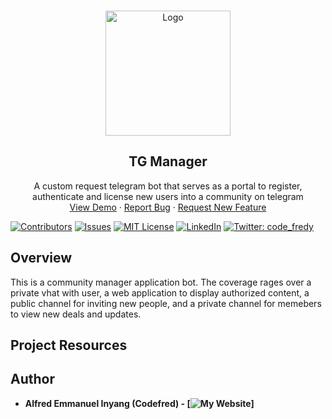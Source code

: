 <br />

<p align="center">
    <a href="#">
    <img src="https://ibb.co/nm9NTpZ" alt="Logo" width="200" height="200"></a>
</p>

<h2 align="center">TG Manager</h2>

<p align="center">
    A custom request telegram bot that serves as a portal to register, authenticate and license new users into a community on telegram
    <br />
    <a href="https://t.me/escrowbbot">View Demo</a>
    ·
    <a href="https://github.com/Pycomet/mafiam-bot/issues">Report Bug</a>
    ·
    <a href="https://github.com/Pycomet/mafiam-bot/issues">Request New Feature</a>
</p>

[![Contributors][contributors-shield]][contributors-url]
[![Issues][issues-shield]][issues-url]
[![MIT License][license-shield]][license-url]
[![LinkedIn][linkedin-shield]][linkedin-url]
<a href="https://twitter.com/code_fredy" target="_blank">
<img alt="Twitter: code_fredy" src="https://img.shields.io/twitter/follow/code_fredy.svg?style=social" />
</a>

## Overview

This is a community manager application bot. The coverage rages over a private vhat with user, a web application to display authorized content, a public channel for inviting new people, and a private channel for memebers to view new deals and updates.

## Project Resources

<!-- AUTHOR -->

## Author

- **Alfred Emmanuel Inyang (Codefred) - [![My Website][website]]**

[contributors-shield]: https://img.shields.io/github/contributors/Pycomet/mafiam-service-bot.svg?style=flat-square
[contributors-url]: https://github.com/Pycomet/mafiam-service-bot/graphs/contributors
[issues-shield]: https://img.shields.io/github/issues/Pycomet/mafiam-service-bot.svg?style=flat-square
[issues-url]: https://github.com/Pycomet/mafiam-service-bot/issues
[license-shield]: https://img.shields.io/github/license/Pycomet/mafiam-service-bot.svg?style=flat-square
[license-url]: https://github.com/Pycomet/mafiam-service-bot/blob/master/LICENSE.txt
[linkedin-shield]: https://img.shields.io/badge/-LinkedIn-black.svg?style=flat-square&logo=linkedin&colorB=555
[linkedin-url]: https://linkedin.com/in/alfredemmanuelinyang
[website]: https://codefred.me
